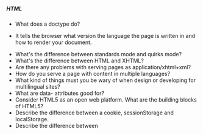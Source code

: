 ##### HTML
* What does a doctype do?
- It tells the browser what version the language the page is written in and how to render your document.
* What's the difference between standards mode and quirks mode?
* What's the difference between HTML and XHTML?
* Are there any problems with serving pages as application/xhtml+xml?
* How do you serve a page with content in multiple languages?
* What kind of things must you be wary of when design or developing for multilingual sites?
* What are data- attributes good for?
* Consider HTML5 as an open web platform. What are the building blocks of HTML5?
* Describe the difference between a cookie, sessionStorage and localStorage.
* Describe the difference between <script>, <script async> and <script defer>.
* Why is it generally a good idea to position CSS <link>s between <head></head> and JS <script>s just before </body>? Do you know any exceptions?
* What is progressive rendering?
* Have you used different HTML templating languages before?


##### CSS

* What is the difference between classes and ID's in CSS?
<br><br> Both are selectors for elements on the page, but usually you have more classes on a page, while ID's are used for singular elements. An ID is a more specific selector than a class. This is a good article on css-selector specificity : https://css-tricks.com/specifics-on-css-specificity/
* What's the difference between "resetting" and "normalizing" CSS? Which would you choose, and why?
<br><br>Normalizing means to make a consistent look and feel of document styles for various browsers, while resetting is to clear the default CSS style of DOM elements.
* Describe Floats and how they work.
* Describe z-index and how stacking context is formed.
* Describe BFC(Block Formatting Context) and how it works.
* What are the various clearing techniques and which is appropriate for what context?
* Explain CSS sprites, and how you would implement them on a page or site.
* What are your favourite image replacement techniques and which do you use when?
* How would you approach fixing browser-specific styling issues?
* How do you serve your pages for feature-constrained browsers?
* What techniques/processes do you use?
* What are the different ways to visually hide content (and make it available only for screen readers)?
* Have you ever used a grid system, and if so, what do you prefer?
* Have you used or implemented media queries or mobile specific layouts/CSS?
* Are you familiar with styling SVG?
* How do you optimize your webpages for print?
* What are some of the "gotchas" for writing efficient CSS?
* What are the advantages/disadvantages of using CSS preprocessors?
* Describe what you like and dislike about the CSS preprocessors you have used.
* How would you implement a web design comp that uses non-standard fonts?
* Explain how a browser determines what elements match a CSS selector.
* Describe pseudo-elements and discuss what they are used for.
* Explain your understanding of the box model and how you would tell the browser in CSS to render your layout in different box models.
* What does * { box-sizing: border-box; } do? What are its advantages?
* List as many values for the display property that you can remember.
* What's the difference between inline and inline-block?
* What's the difference between a relative, fixed, absolute and statically positioned element?
* The 'C' in CSS stands for Cascading. How is priority determined in assigning styles (a few examples)? How can you use this system to your advantage?
* What existing CSS frameworks have you used locally, or in production? How would you change/improve them?
* Have you played around with the new CSS Flexbox or Grid specs?
* How is responsive design different from adaptive design?
* Have you ever worked with retina graphics? If so, when and what techniques did you use?
* Is there any reason you'd want to use translate() instead of absolute positioning, or vice-versa? And why?

